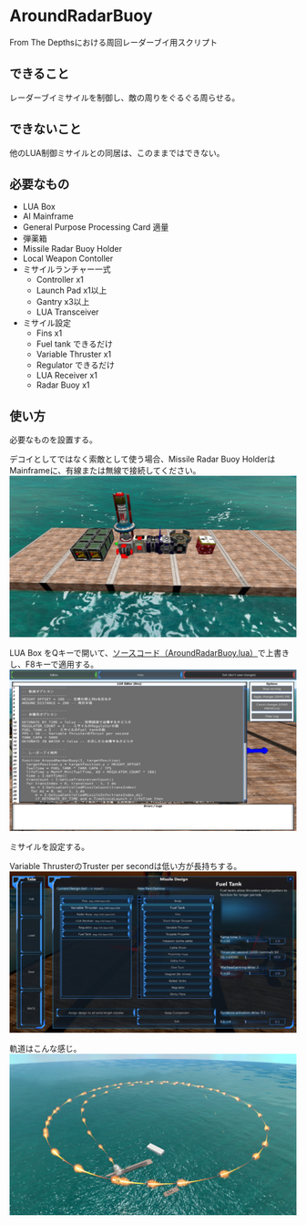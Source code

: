 # AroundRadarBuoy
From The Depthsにおける周回レーダーブイ用スクリプト

## できること
レーダーブイミサイルを制御し、敵の周りをぐるぐる周らせる。

## できないこと
他のLUA制御ミサイルとの同居は、このままではできない。

## 必要なもの
- LUA Box
- AI Mainframe
- General Purpose Processing Card 適量
- 弾薬箱
- Missile Radar Buoy Holder
- Local Weapon Contoller
- ミサイルランチャー一式
  - Controller x1
  - Launch Pad x1以上
  - Gantry x3以上
  - LUA Transceiver
- ミサイル設定
  - Fins x1
  - Fuel tank できるだけ
  - Variable Thruster x1
  - Regulator できるだけ
  - LUA Receiver x1
  - Radar Buoy x1
  
## 使い方
必要なものを設置する。

デコイとしてではなく索敵として使う場合、Missile Radar Buoy HolderはMainframeに、有線または無線で接続してください。
![設置](https://github.com/tvagames/AroundRadarBuoy/blob/images/20170705171414_1.jpg?raw=true "設置")

LUA Box をQキーで開いて、[ソースコード（AroundRadarBuoy.lua）](https://github.com/tvagames/AroundRadarBuoy/blob/master/AroundRadarBuoy.lua)で上書きし、F8キーで適用する。
![貼り付け](https://github.com/tvagames/AroundRadarBuoy/blob/images/20170705152209_1.jpg?raw=true "貼り付け")

ミサイルを設定する。

Variable ThrusterのTruster per secondは低い方が長持ちする。
![ミサイル設定](https://github.com/tvagames/AroundRadarBuoy/blob/images/20170705150902_1.jpg?raw=true "ミサイル設定")

軌道はこんな感じ。
![軌道](https://github.com/tvagames/AroundRadarBuoy/blob/images/20170705171432_1.jpg?raw=true "軌道")
